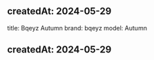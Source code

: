 createdAt: 2024-05-29
---

title: Bqeyz Autumn
brand: bqeyz
model: Autumn

createdAt: 2024-05-29
---
